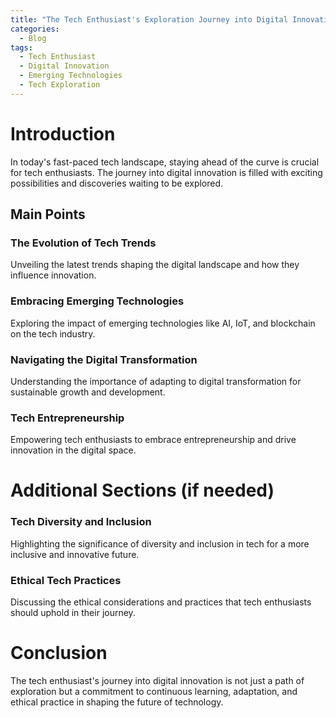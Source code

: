 ```yaml
---
title: "The Tech Enthusiast's Exploration Journey into Digital Innovation"
categories:
  - Blog
tags:
  - Tech Enthusiast
  - Digital Innovation
  - Emerging Technologies
  - Tech Exploration
---
```


# Introduction
In today's fast-paced tech landscape, staying ahead of the curve is crucial for tech enthusiasts. The journey into digital innovation is filled with exciting possibilities and discoveries waiting to be explored.

## Main Points
### The Evolution of Tech Trends
Unveiling the latest trends shaping the digital landscape and how they influence innovation.

### Embracing Emerging Technologies
Exploring the impact of emerging technologies like AI, IoT, and blockchain on the tech industry.

### Navigating the Digital Transformation
Understanding the importance of adapting to digital transformation for sustainable growth and development.

### Tech Entrepreneurship
Empowering tech enthusiasts to embrace entrepreneurship and drive innovation in the digital space.

# Additional Sections (if needed)
### Tech Diversity and Inclusion
Highlighting the significance of diversity and inclusion in tech for a more inclusive and innovative future.

### Ethical Tech Practices
Discussing the ethical considerations and practices that tech enthusiasts should uphold in their journey.

# Conclusion
The tech enthusiast's journey into digital innovation is not just a path of exploration but a commitment to continuous learning, adaptation, and ethical practice in shaping the future of technology.